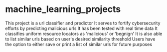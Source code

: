 # machine_learning_projects
This project is a url classifier and predictor
It serves to fortify cybersecurity efforts by predicting malicious urls
It has been tested with real time data
It classifies uniform resource locators as 'malicious' or 'begnign'
It is also able to list similar urls based on user's desired similarity threshold
Users have the option to either save or print a list of similar urls for future purposes
